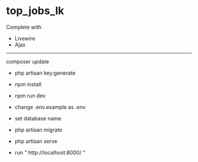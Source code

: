 # top_jobs_lk

Complete with
+ Livewire
+ Ajax


-----------------------------
composer update
+ php artisan key:generate
+ npm install
+ npm run dev

+ change .env.example as .env
+ set database name
+ php artisan migrate
+ php artisan serve

+ run " http://localhost:8000/ "
